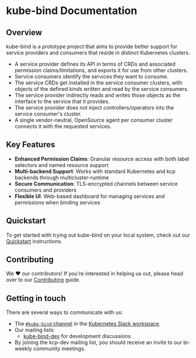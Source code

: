 # kube-bind Documentation

## Overview

kube-bind is a prototype project that aims to provide better support for service providers and consumers that reside in distinct Kubernetes clusters.

- A service provider defines its API in terms of CRDs and associated permission claims/limitations, and exports it for use from other clusters.
- Service consumers identify the services they want to consume.
- The service CRDs get installed in the service consumer clusters, with objects of the defined kinds written and read by the service consumers.
- The service provider indirectly reads and writes those objects as the interface to the service that it provides.
- The service provider does not inject controllers/operators into the service consumer's cluster.
- A single vendor-neutral, OpenSource agent per consumer cluster connects it with the requested services.

## Key Features
- **Enhanced Permission Claims**: Granular resource access with both label selectors and named resource support
- **Multi-backend Support**: Works with standard Kubernetes and kcp backends through multicluster-runtime
- **Secure Communication**: TLS-encrypted channels between service consumers and providers
- **Flexible UI**: Web-based dashboard for managing services and permissions when binding services

## Quickstart

To get started with trying out kube-bind on your local system, check out our [Quickstart](./setup/quickstart.md) instructions.

## Contributing

We ❤️ our contributors! If you're interested in helping us out, please head over to our [Contributing](./contributing/index.md)
guide.

## Getting in touch

There are several ways to communicate with us:

- The [`#kube-bind` channel](https://kubernetes.slack.com/archives/C046PRXNJ4W) in the [Kubernetes Slack workspace](https://slack.k8s.io).
- Our mailing lists:
    - [kube-bind-dev](https://groups.google.com/g/kube-bind-dev) for development discussions.
- By joining the kcp-dev mailing list, you should receive an invite to our bi-weekly community meetings.